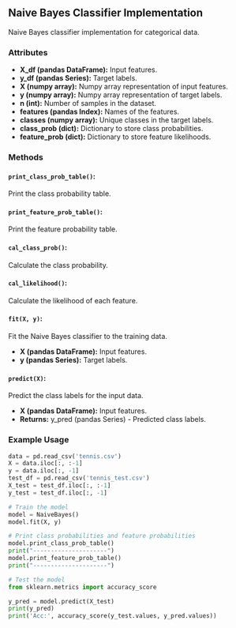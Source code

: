 ## Naive Bayes Classifier Implementation

Naive Bayes classifier implementation for categorical data.

### Attributes
- **X_df (pandas DataFrame):** Input features.
- **y_df (pandas Series):** Target labels.
- **X (numpy array):** Numpy array representation of input features.
- **y (numpy array):** Numpy array representation of target labels.
- **n (int):** Number of samples in the dataset.
- **features (pandas Index):** Names of the features.
- **classes (numpy array):** Unique classes in the target labels.
- **class_prob (dict):** Dictionary to store class probabilities.
- **feature_prob (dict):** Dictionary to store feature likelihoods.

### Methods

#### `print_class_prob_table()`:
Print the class probability table.

#### `print_feature_prob_table()`:
Print the feature probability table.

#### `cal_class_prob()`:
Calculate the class probability.

#### `cal_likelihood()`:
Calculate the likelihood of each feature.

#### `fit(X, y)`:
Fit the Naive Bayes classifier to the training data.
- **X (pandas DataFrame):** Input features.
- **y (pandas Series):** Target labels.

#### `predict(X)`:
Predict the class labels for the input data.
- **X (pandas DataFrame):** Input features.
- **Returns:** y_pred (pandas Series) - Predicted class labels.

### Example Usage

```python
data = pd.read_csv('tennis.csv')
X = data.iloc[:, :-1]
y = data.iloc[:, -1]
test_df = pd.read_csv('tennis_test.csv')
X_test = test_df.iloc[:, :-1]
y_test = test_df.iloc[:, -1]

# Train the model
model = NaiveBayes()
model.fit(X, y)

# Print class probabilities and feature probabilities
model.print_class_prob_table()
print("---------------------")
model.print_feature_prob_table()
print("---------------------")

# Test the model
from sklearn.metrics import accuracy_score

y_pred = model.predict(X_test)
print(y_pred)
print('Acc:', accuracy_score(y_test.values, y_pred.values))
```